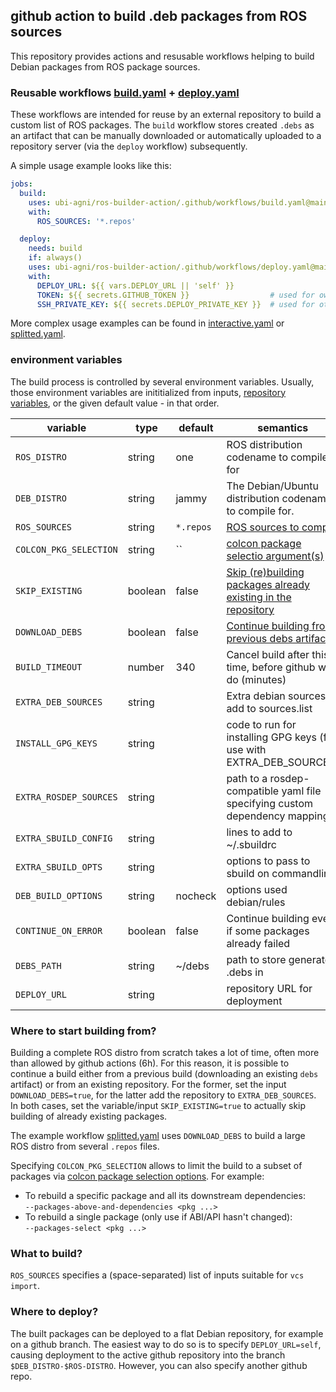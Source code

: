 ## github action to build .deb packages from ROS sources

This repository provides actions and resusable workflows helping to build Debian packages from ROS package sources.

### Reusable workflows [build.yaml](.github/workflows/build.yaml) + [deploy.yaml](.github/workflows/deploy.yaml)

These workflows are intended for reuse by an external repository to build a custom list of ROS packages. The `build` workflow stores created `.debs` as an artifact that can be manually downloaded or automatically uploaded to a repository server (via the `deploy` workflow) subsequently.

A simple usage example looks like this:

```yaml
jobs:
  build:
    uses: ubi-agni/ros-builder-action/.github/workflows/build.yaml@main
    with:
      ROS_SOURCES: '*.repos'

  deploy:
    needs: build
    if: always()
    uses: ubi-agni/ros-builder-action/.github/workflows/deploy.yaml@main
    with:
      DEPLOY_URL: ${{ vars.DEPLOY_URL || 'self' }}
      TOKEN: ${{ secrets.GITHUB_TOKEN }}                  # used for own repo
      SSH_PRIVATE_KEY: ${{ secrets.DEPLOY_PRIVATE_KEY }}  # used for other repo
```

More complex usage examples can be found in [interactive.yaml](.github/workflows/interactive.yaml) or [splitted.yaml](.github/workflows/splitted.yaml).

### environment variables

The build process is controlled by several environment variables. Usually, those environment variables are inititialized from inputs, [repository variables](https://docs.github.com/en/actions/learn-github-actions/variables), or the given default value - in that order.

variable               | type    | default                   | semantics
-----------------------|---------|---------------------------|----------------------------------------------------------------------------
`ROS_DISTRO`           | string  | one                       | ROS distribution codename to compile for
`DEB_DISTRO`           | string  | jammy                     | The Debian/Ubuntu distribution codename to compile for.
`ROS_SOURCES`          | string  | `*.repos`                 | [ROS sources to compile](#what-to-build)
`COLCON_PKG_SELECTION` | string  | ``                        | [colcon package selectio argument(s)](#where-to-start-building-from)
`SKIP_EXISTING`        | boolean | false                     | [Skip (re)building packages already existing in the repository](#where-to-start-building-from)
`DOWNLOAD_DEBS`        | boolean | false                     | [Continue building from previous debs artifact?](#where-to-start-building-from)
`BUILD_TIMEOUT`        | number  | 340                       | Cancel build after this time, before github will do (minutes)
`EXTRA_DEB_SOURCES`    | string  |                           | Extra debian sources to add to sources.list
`INSTALL_GPG_KEYS`     | string  |                           | code to run for installing GPG keys (for use with EXTRA_DEB_SOURCES)
`EXTRA_ROSDEP_SOURCES` | string  |                           | path to a rosdep-compatible yaml file specifying custom dependency mappings
`EXTRA_SBUILD_CONFIG`  | string  |                           | lines to add to ~/.sbuildrc
`EXTRA_SBUILD_OPTS`    | string  |                           | options to pass to sbuild on commandline
`DEB_BUILD_OPTIONS`    | string  | nocheck                   | options used debian/rules
`CONTINUE_ON_ERROR`    | boolean | false                     | Continue building even if some packages already failed
`DEBS_PATH`            | string  | ~/debs                    | path to store generated .debs in
`DEPLOY_URL`           | string  |                           | repository URL for deployment

### Where to start building from?

Building a complete ROS distro from scratch takes a lot of time, often more than allowed by github actions (6h). For this reason, it is possible to continue a build either from a previous build (downloading an existing `debs` artifact) or from an existing repository. For the former, set the input `DOWNLOAD_DEBS=true`, for the latter add the repository to `EXTRA_DEB_SOURCES`. In both cases, set the variable/input `SKIP_EXISTING=true` to actually skip building of already existing packages.

The example workflow [splitted.yaml](.github/workflows/splitted.yaml) uses `DOWNLOAD_DEBS` to build a large ROS distro from several `.repos` files.

Specifying `COLCON_PKG_SELECTION` allows to limit the build to a subset of packages via [colcon package selection options](https://colcon.readthedocs.io/en/released/reference/package-selection-arguments.html). For example:
- To rebuild a specific package and all its downstream dependencies:  
  `--packages-above-and-dependencies <pkg ...>`
- To rebuild a single package (only use if ABI/API hasn't changed):  
  `--packages-select <pkg ...>`

### What to build?

`ROS_SOURCES` specifies a (space-separated) list of inputs suitable for `vcs import`.

### Where to deploy?

The built packages can be deployed to a flat Debian repository, for example on a github branch.
The easiest way to do so is to specify `DEPLOY_URL=self`, causing deployment to the active github repository into the branch `$DEB_DISTRO-$ROS-DISTRO`.
However, you can also specify another github repo.
